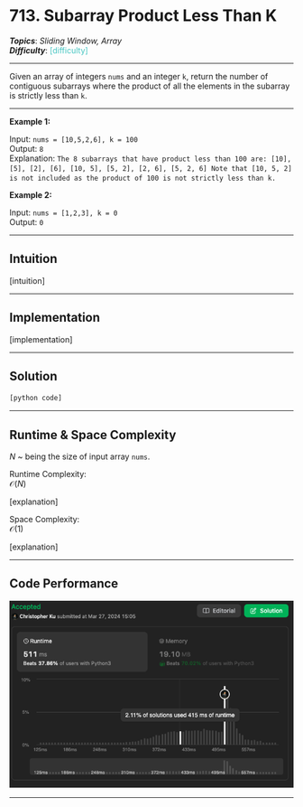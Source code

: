 # 713. Subarray Product Less Than K
***Topics***: *Sliding Window, Array*  
***Difficulty***: <span style="color: #46c6c2;">[difficulty]</span>
<!-- green: #46c6c2, yellow: #fac31d, red: #f8615c-->
---
Given an array of integers `nums` and an integer `k`, return the number of contiguous subarrays where the product of all the elements in the subarray is strictly less than `k`.

---
**Example 1:**  

Input: `nums = [10,5,2,6], k = 100`  
Output: `8`  
Explanation: `The 8 subarrays that have product less than 100 are:
[10], [5], [2], [6], [10, 5], [5, 2], [2, 6], [5, 2, 6]
Note that [10, 5, 2] is not included as the product of 100 is not strictly less than k.`  

**Example 2:**  

Input: `nums = [1,2,3], k = 0`  
Output: `0`    

---
## Intuition
[intuition]

---
## Implementation
[implementation]

---
## Solution
```python
[python code]
```
---
## Runtime & Space Complexity
$N$ ~ being the size of input array `nums`.  

Runtime Complexity:  
$\mathcal{O}(N)$

[explanation]

Space Complexity:  
$\mathcal{O}(1)$

[explanation]

---
## Code Performance
![713 code performance](../y_resources/code-performances/lc-713.png)

---